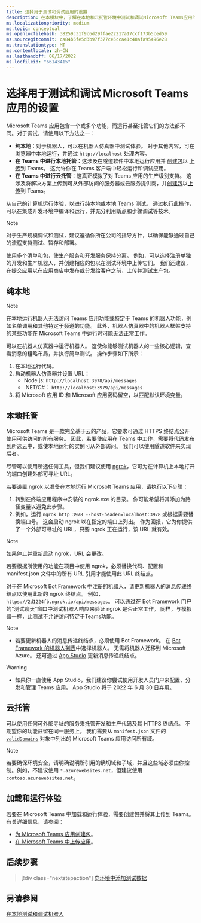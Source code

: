 ```yaml
---
title: 选择用于测试和调试应用的设置
description: 在本模块中，了解在本地和云托管环境中测试和调试Microsoft Teams应用的选项。
ms.localizationpriority: medium
ms.topic: conceptual
ms.openlocfilehash: 38259c31f9c6d29ffae22217a17ccf173b5ced59
ms.sourcegitcommit: ca84b5fe5d3b97f377ce5cca41c48afa95496e28
ms.translationtype: MT
ms.contentlocale: zh-CN
ms.lasthandoff: 06/17/2022
ms.locfileid: "66143415"
---
```

# <a name="choose-a-setup-to-test-and-debug-your-microsoft-teams-app"></a>选择用于测试和调试 Microsoft Teams 应用的设置

Microsoft Teams 应用包含一个或多个功能，而运行甚至托管它们的方法都不同。对于调试，请使用以下方法之一：

* **纯本地**：对于机器人，可以在机器人仿真器中测试体验。 对于其他内容，可在浏览器中本地运行，并通过 `http://localhost` 处理内容。
* **在 Teams 中进行本地托管**：这涉及在隧道软件中本地运行应用并 [创建包](~/concepts/build-and-test/apps-package.md)以 [上传](~/concepts/deploy-and-publish/apps-upload.md)到 Teams。 这允许你在 Teams 客户端中轻松运行和调试应用。
* **在 Teams 中进行云托管**：这真正模拟了对 Teams 应用的生产级别支持。 这涉及将解决方案上传到可从外部访问的服务器或云服务提供商，并[创建包](~/concepts/build-and-test/apps-package.md)以[上传](~/concepts/deploy-and-publish/apps-upload.md)到 Teams。

从自己的计算机运行体验，以进行纯本地或本地 Teams 测试。 通过执行此操作，可以在集成开发环境中编译和运行，并充分利用断点和步骤调试等技术。

> [!NOTE]
> 对于生产规模调试和测试，建议遵循你所在公司的指导方针，以确保能够通过自己的流程支持测试、暂存和部署。

使用多个清单和包，使生产服务和开发服务保持分离。 例如，可以选择注册单独的开发和生产机器人，并创建相应的包以在测试环境中上传它们。 我们还建议，在提交应用以在应用商店中发布或分发给客户之前，上传并测试生产包。

## <a name="purely-local"></a>纯本地

> [!NOTE]
> 在本地运行机器人无法访问 Teams 应用功能或特定于 Teams 的机器人功能，例如名单调用和其他特定于频道的功能。 此外，机器人仿真器中的机器人框架支持的某些功能在 Microsoft Teams 中运行时可能无法正常工作。

可以在机器人仿真器中运行机器人。 这使你能够测试机器人的一些核心逻辑，查看消息的粗略布局，并执行简单测试。 操作步骤如下所示：

1. 在本地运行代码。
2. 启动机器人仿真器并设置 URL：
   * Node.js: `http://localhost:3978/api/messages`
   * .NET/C#： `http://localhost:3979/api/messages`
3. 将 Microsoft 应用 ID 和 Microsoft 应用密码留空，以匹配默认环境变量。

## <a name="locally-hosted"></a>本地托管

Microsoft Teams 是一款完全基于云的产品，它要求可通过 HTTPS 终结点公开使用可供访问的所有服务。 因此，若要使应用在 Teams 中工作，需要将代码发布到所选云中，或使本地运行的实例可从外部访问。 我们可以使用隧道软件来实现后者。

尽管可以使用所选任何工具，但我们建议使用 [ngrok](https://ngrok.com/download)，它可为在计算机上本地打开的端口创建外部可寻址 URL。

若要设置 ngrok 以准备在本地运行 Microsoft Teams 应用，请执行以下步骤：

1. 转到在终端应用程序中安装的 ngrok.exe 的目录。 你可能希望将其添加为路径变量以避免此步骤。
2. 例如，运行 `ngrok http 3978 --host-header=localhost:3978` 或根据需要替换端口号。
   这会启动 ngrok 以在指定的端口上列出。 作为回报，它为你提供了一个外部可寻址的 URL，只要 ngrok 正在运行，该 URL 就有效。

> [!NOTE]
> 如果停止并重新启动 ngrok，URL 会更改。

若要根据所使用的功能在项目中使用 ngrok，必须替换代码、配置和 manifest.json 文件中的所有 URL 引用才能使用此 URL 终结点。

对于在 Microsoft Bot Framework 中注册的机器人，请更新机器人的消息传递终结点以使用此新的 ngrok 终结点。 例如，`https://2d1224fb.ngrok.io/api/messages`。 可以通过在 Bot Framework 门户的“测试聊天”窗口中测试机器人响应来验证 ngrok 是否正常工作。 同样，与模拟器一样，此测试不允许访问特定于Teams功能。

> [!NOTE]
>
> * 若要更新机器人的消息传递终结点，必须使用 Bot Framework。 在 [Bot Framework 的机器人列表](https://dev.botframework.com/bots)中选择机器人。 无需将机器人迁移到 Microsoft Azure。 还可通过 [App Studio](~/concepts/build-and-test/app-studio-overview.md) 更新消息传递终结点。

> [!WARNING]
>
> * 如果你一直使用 App Studio，我们建议你尝试使用开发人员门户来配置、分发和管理 Teams 应用。 App Studio 将于 2022 年 6 月 30 日弃用。

## <a name="cloud-hosted"></a>云托管

可以使用任何可外部寻址的服务来托管开发和生产代码及其 HTTPS 终结点。 不期望你的功能驻留在同一服务上。 我们需要从 `manifest.json` 文件的 [`validDomains`](~/resources/schema/manifest-schema.md#validdomains) 对象中列出的 Microsoft Teams 应用访问所有域。

> [!NOTE]
> 若要确保环境安全，请明确说明所引用的确切域和子域，并且这些域必须由你控制。例如，不建议使用 `*.azurewebsites.net`，但建议使用 `contoso.azurewebsites.net`。

## <a name="load-and-run-your-experience"></a>加载和运行体验

若要在 Microsoft Teams 中加载和运行体验，需要创建包并将其上传到 Teams。有关详细信息，请参阅：

* [为 Microsoft Teams 应用创建包](~/concepts/build-and-test/apps-package.md)。
* [在 Microsoft Teams 中上传应用](~/concepts/deploy-and-publish/apps-upload.md)。

## <a name="next-step"></a>后续步骤

> [!div class="nextstepaction"]
> [向环境中添加测试数据](~/concepts/build-and-test/test-data.md)

## <a name="see-also"></a>另请参阅

[在本地测试和调试机器人](../../bots/how-to/debug/locally-with-an-ide.md#test-and-debug-your-bot-locally)
